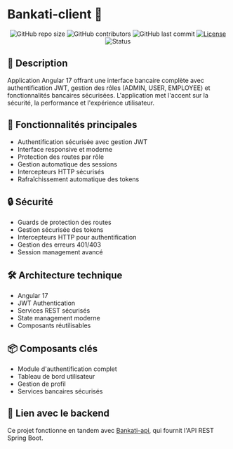 # Bankati-client 🏦

<div align="center">

![GitHub repo size](https://img.shields.io/github/repo-size/votre-username/Bankati-client)
![GitHub contributors](https://img.shields.io/github/contributors/votre-username/Bankati-client)
![GitHub last commit](https://img.shields.io/github/last-commit/votre-username/Bankati-client)
[![License](https://img.shields.io/badge/License-MIT-blue.svg)](LICENSE)
![Status](https://img.shields.io/badge/Status-In%20Development-yellow)

</div>

## 🎯 Description

Application Angular 17 offrant une interface bancaire complète avec authentification JWT, gestion des rôles (ADMIN, USER, EMPLOYEE) et fonctionnalités bancaires sécurisées. L'application met l'accent sur la sécurité, la performance et l'expérience utilisateur.

## 🚀 Fonctionnalités principales

- Authentification sécurisée avec gestion JWT
- Interface responsive et moderne
- Protection des routes par rôle
- Gestion automatique des sessions
- Intercepteurs HTTP sécurisés
- Rafraîchissement automatique des tokens

## 🔒 Sécurité

- Guards de protection des routes
- Gestion sécurisée des tokens
- Intercepteurs HTTP pour authentification
- Gestion des erreurs 401/403
- Session management avancé

## 🛠️ Architecture technique

- Angular 17
- JWT Authentication
- Services REST sécurisés
- State management moderne
- Composants réutilisables

## 📦 Composants clés

- Module d'authentification complet
- Tableau de bord utilisateur
- Gestion de profil
- Services bancaires sécurisés

## 🔗 Lien avec le backend

Ce projet fonctionne en tandem avec [Bankati-api](lien-vers-votre-repo-api), qui fournit l'API REST Spring Boot.
